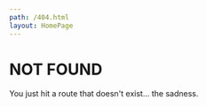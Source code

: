 ```yaml
---
path: /404.html
layout: HomePage
---
```


# NOT FOUND

You just hit a route that doesn't exist... the sadness.

